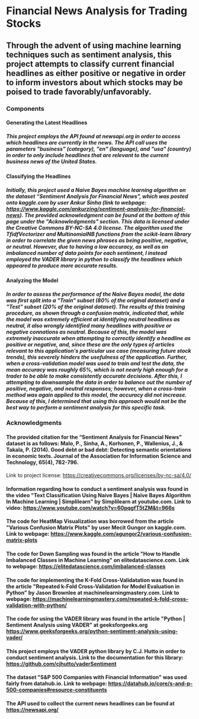 # Financial News Analysis for Trading Stocks
## Through the advent of using machine learning techniques such as sentiment analysis, this project attempts to classify current financial headlines as either positive or negative in order to inform investors about which stocks may be poised to trade favorably/unfavorably.
### Components
#### Generating the Latest Headlines 
##### This project employs the API found at newsapi.org in order to access which headlines are currently in the news. The API call uses the parameters "business" (category), "en" (language), and "usa" (country) in order to only include headlines that are relevant to the current business news of the United States.
#### Classifying the Headlines
##### Initially, this project used a Naive Bayes machine learning algorithm on the dataset “Sentiment Analysis for Financial News”, which was posted onto kaggle.com by user Ankur Sinha (link to webpage: https://www.kaggle.com/ankurzing/sentiment-analysis-for-financial-news). The provided acknowledgment can be found at the bottom of this page under the "Acknowledgments" section. This data is licensed under the Creative Commons BY-NC-SA 4.0 license. The algorithm used the TfidfVectorizer and MultinomialNB functions from the scikit-learn library in order to correlate the given news phrases as being positive, negative, or neutral. However, due to having a low accuracy, as well as an imbalanced number of data points for each sentiment, I instead employed the VADER library in python to classify the headlines which appeared to produce more accurate results.
#### Analyzing the Model
##### In order to assess the performance of the Naive Bayes model, the data was first split into a "Train" subset (80% of the original dataset) and a "Test" subset (20% of the original dataset). The results of this training procedure, as shown through a confusion matrix, indicated that, while the model was extremely efficient at identifying neutral headlines as neutral, it also wrongly identified many headlines with positive or negative connations as neutral. Because of this, the model was extremely inaccurate when attempting to correctly identify a headline as positive or negative, and, since these are the only types of articles relevant to this application's particular use case (measuring future stock trends), this severely hinders the usefulness of the application. Further, when a cross-validation model was used to train and test the data, the mean accuracy was roughly 65%, which is not nearly high enough for a trader to be able to make consistently accurate decisions. After this, I attempting to downsample the data in order to balance out the number of positive, negative, and neutral responses; however, when a cross-train method was again applied to this model, the accuracy did not increase. Because of this, I determined that using this approach would not be the best way to perform a sentiment analysis for this specific task. 
### Acknowledgments
#### The provided citation for the “Sentiment Analysis for Financial News” dataset is as follows: Malo, P., Sinha, A., Korhonen, P., Wallenius, J., & Takala, P. (2014). Good debt or bad debt: Detecting semantic orientations in economic texts. Journal of the Association for Information Science and Technology, 65(4), 782-796. 
Link to project license: https://creativecommons.org/licenses/by-nc-sa/4.0/
#### Information regarding how to conduct a sentiment analysis was found in the video "Text Classification Using Naive Bayes | Naive Bayes Algorithm In Machine Learning | Simplilearn" by Simplilearn at youtube.com. Link to video: https://www.youtube.com/watch?v=60pqgfT5tZM&t=966s
#### The code for HeatMap Visualization was borrowed from the article "Various Confusion Matrix Plots" by user Mecit Gungor on kaggle.com. Link to webpage: https://www.kaggle.com/agungor2/various-confusion-matrix-plots
#### The code for Down Sampling was found in the article "How to Handle Imbalanced Classes in Machine Learning" on elitedatascience.com. Link to webpage: https://elitedatascience.com/imbalanced-classes
#### The code for implementing the K-Fold Cross-Validatation was found in the article "Repeated k-Fold Cross-Validation for Model Evaluation in Python" by Jason Brownlee at machinelearningmastery.com. Link to webpage: https://machinelearningmastery.com/repeated-k-fold-cross-validation-with-python/
#### The code for using the VADER library was found in the article "Python | Sentiment Analysis using VADER" at geeksforgeeks.org https://www.geeksforgeeks.org/python-sentiment-analysis-using-vader/
#### This project employs the VADER python library by C.J. Hutto in order to conduct sentiment analysis. Link to the documentation for this library: https://github.com/cjhutto/vaderSentiment
#### The dataset "S&P 500 Companies with Financial Information" was used fairly from datahub.io. Link to webpage: https://datahub.io/core/s-and-p-500-companies#resource-constituents
#### The API used to collect the current news headlines can be found at https://newsapi.org/

